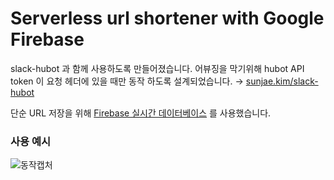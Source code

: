 # Serverless url shortener with Google Firebase

slack-hubot 과 함께 사용하도록 만들어졌습니다. 어뷰징을 막기위해 hubot API token 이 요청 헤더에 있을 때만 동작 하도록 설계되었습니다. → [sunjae.kim/slack-hubot](http://sunjae.kim/slack-hubot)

단순 URL 저장을 위해 [Firebase 실시간 데이터베이스](https://firebase.google.com/docs/database/?hl=ko) 를 사용했습니다.

### 사용 예시

![동작캡처](https://user-images.githubusercontent.com/40228715/63333178-ef99cc00-c373-11e9-933e-66df0b4e9956.png)